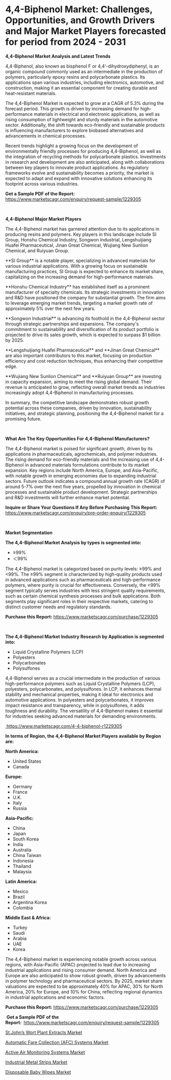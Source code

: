 <p><h1>4,4-Biphenol Market: Challenges, Opportunities, and Growth Drivers and Major Market Players forecasted for period from 2024 - 2031</h1></p><p><strong>4,4-Biphenol Market Analysis and Latest Trends</strong></p>
<p><p>4,4-Biphenol, also known as bisphenol F or 4,4'-dihydroxydiphenyl, is an organic compound commonly used as an intermediate in the production of polymers, particularly epoxy resins and polycarbonate plastics. Its applications span various industries, including electronics, automotive, and construction, making it an essential component for creating durable and heat-resistant materials.</p><p>The 4,4-Biphenol Market is expected to grow at a CAGR of 5.3% during the forecast period. This growth is driven by increasing demand for high-performance materials in electrical and electronic applications, as well as rising consumption of lightweight and sturdy materials in the automotive sector. Additionally, the shift towards eco-friendly and sustainable products is influencing manufacturers to explore biobased alternatives and advancements in chemical processes.</p><p>Recent trends highlight a growing focus on the development of environmentally friendly processes for producing 4,4-Biphenol, as well as the integration of recycling methods for polycarbonate plastics. Investments in research and development are also anticipated, along with collaborations between key players to innovate product applications. As regulatory frameworks evolve and sustainability becomes a priority, the market is expected to adapt and expand with innovative solutions enhancing its footprint across various industries.</p></p>
<p><strong>Get a Sample PDF of the Report:&nbsp;</strong> <a href="https://www.marketscagr.com/enquiry/request-sample/1229305?utm_campaign=1177&utm_medium=2&utm_source=Github&utm_content=ia&utm_term=15102024&utm_id=44-biphenol">https://www.marketscagr.com/enquiry/request-sample/1229305</a></p>
<p>&nbsp;</p>
<p><strong>4,4-Biphenol Major Market Players</strong></p>
<p><p>The 4,4-Biphenol market has garnered attention due to its applications in producing resins and polymers. Key players in this landscape include SI Group, Honshu Chemical Industry, Songwon Industrial, Lengshuijiang Huafei Pharmaceutical, Jinan Great Chemical, Wujiang New Sunlion Chemical, and Ruiyuan Group.</p><p>**SI Group** is a notable player, specializing in advanced materials for various industrial applications. With a growing focus on sustainable manufacturing practices, SI Group is expected to enhance its market share, capitalizing on the increasing demand for high-performance materials.</p><p>**Honshu Chemical Industry** has established itself as a prominent manufacturer of specialty chemicals. Its strategic investments in innovation and R&D have positioned the company for substantial growth. The firm aims to leverage emerging market trends, targeting a market growth rate of approximately 5% over the next few years.</p><p>**Songwon Industrial** is advancing its foothold in the 4,4-Biphenol sector through strategic partnerships and expansions. The company's commitment to sustainability and diversification of its product portfolio is projected to drive its sales growth, which is expected to surpass $1 billion by 2025.</p><p>**Lengshuijiang Huafei Pharmaceutical** and **Jinan Great Chemical** are also important contributors to this market, focusing on production efficiency and cost reduction techniques, thus enhancing their competitive edge.</p><p>**Wujiang New Sunlion Chemical** and **Ruiyuan Group** are investing in capacity expansion, aiming to meet the rising global demand. Their revenue is anticipated to grow, reflecting overall market trends as industries increasingly adopt 4,4-Biphenol in manufacturing processes.</p><p>In summary, the competitive landscape demonstrates robust growth potential across these companies, driven by innovation, sustainability initiatives, and strategic planning, positioning the 4,4-Biphenol market for a promising future.</p></p>
<p>&nbsp;</p>
<p><strong>What Are The Key Opportunities For 4,4-Biphenol Manufacturers?</strong></p>
<p><p>The 4,4-Biphenol market is poised for significant growth, driven by its applications in pharmaceuticals, agrochemicals, and polymer industries. The rising demand for eco-friendly materials and the increasing use of 4,4-Biphenol in advanced materials formulations contribute to its market expansion. Key regions include North America, Europe, and Asia-Pacific, with notable growth in emerging economies due to expanding industrial sectors. Future outlook indicates a compound annual growth rate (CAGR) of around 5-7% over the next five years, propelled by innovation in chemical processes and sustainable product development. Strategic partnerships and R&D investments will further enhance market potential.</p></p>
<p><strong>Inquire or Share Your Questions If Any Before Purchasing This Report:</strong> <a href="https://www.marketscagr.com/enquiry/pre-order-enquiry/1229305?utm_campaign=1177&utm_medium=2&utm_source=Github&utm_content=ia&utm_term=15102024&utm_id=44-biphenol">https://www.marketscagr.com/enquiry/pre-order-enquiry/1229305</a></p>
<p>&nbsp;</p>
<p><strong>Market Segmentation</strong></p>
<p><strong>The 4,4-Biphenol Market Analysis by types is segmented into:</strong></p>
<p><ul><li>≥99%</li><li>＜99%</li></ul></p>
<p><p>The 4,4-Biphenol market is categorized based on purity levels: ≥99% and <99%. The ≥99% segment is characterized by high-quality products used in advanced applications such as pharmaceuticals and high-performance polymers, where purity is crucial for effectiveness. Conversely, the <99% segment typically serves industries with less stringent quality requirements, such as certain chemical synthesis processes and bulk applications. Both segments play significant roles in their respective markets, catering to distinct customer needs and regulatory standards.</p></p>
<p><strong>Purchase this Report:&nbsp;</strong><a href="https://www.marketscagr.com/purchase/1229305?utm_campaign=1177&utm_medium=2&utm_source=Github&utm_content=ia&utm_term=15102024&utm_id=44-biphenol">https://www.marketscagr.com/purchase/1229305</a></p>
<p>&nbsp;</p>
<p><strong>The 4,4-Biphenol Market Industry Research by Application is segmented into:</strong></p>
<p><ul><li>Liquid Crystalline Polymers (LCP)</li><li>Polyesters</li><li>Polycarbonates</li><li>Polysulfones</li></ul></p>
<p><p>4,4-Biphenol serves as a crucial intermediate in the production of various high-performance polymers such as Liquid Crystalline Polymers (LCP), polyesters, polycarbonates, and polysulfones. In LCP, it enhances thermal stability and mechanical properties, making it ideal for electronics and automotive applications. In polyesters and polycarbonates, it improves impact resistance and transparency, while in polysulfones, it adds toughness and durability. The versatility of 4,4-Biphenol makes it essential for industries seeking advanced materials for demanding environments.</p></p>
<p><a href="https://www.marketscagr.com/4-4-biphenol-r1229305?utm_campaign=1177&utm_medium=2&utm_source=Github&utm_content=ia&utm_term=15102024&utm_id=44-biphenol">&nbsp;https://www.marketscagr.com/4-4-biphenol-r1229305</a></p>
<p><strong>In terms of Region, the 4,4-Biphenol Market Players available by Region are:</strong></p>
<p>
    <p> <strong> North America: </strong>
        <ul>
            <li>United States</li>
            <li>Canada</li>
        </ul>
        </p> 
    <p> <strong> Europe: </strong>
        <ul>
            <li>Germany</li>
            <li>France</li>
            <li>U.K.</li>
            <li>Italy</li>
            <li>Russia</li>
        </ul>
        </p> 
    <p> <strong> Asia-Pacific: </strong>
        <ul>
            <li>China</li>
            <li>Japan</li>
            <li>South Korea</li>
            <li>India</li>
            <li>Australia</li>
            <li>China Taiwan</li>
            <li>Indonesia</li>
            <li>Thailand</li>
            <li>Malaysia</li>
        </ul>
        </p> 
    <p> <strong> Latin America: </strong>
        <ul>
            <li>Mexico</li>
            <li>Brazil</li>
            <li>Argentina Korea</li>
            <li>Colombia</li>
        </ul>
        </p> 
    <p> <strong> Middle East & Africa: </strong>
        <ul>
            <li>Turkey</li>
            <li>Saudi</li>
            <li>Arabia</li>
            <li>UAE</li>
            <li>Korea</li>
        </ul>
    </p>
    </p>
<p><p>The 4,4-Biphenol market is experiencing notable growth across various regions, with Asia-Pacific (APAC) projected to lead due to increasing industrial applications and rising consumer demand. North America and Europe are also anticipated to show robust growth, driven by advancements in polymer technology and pharmaceutical sectors. By 2025, market share valuations are expected to be approximately 40% for APAC, 30% for North America, 20% for Europe, and 10% for China, reflecting regional dynamics in industrial applications and economic factors.</p></p>
<p><strong>Purchase this Report: </strong><a href="https://www.marketscagr.com/purchase/1229305?utm_campaign=1177&utm_medium=2&utm_source=Github&utm_content=ia&utm_term=15102024&utm_id=44-biphenol">https://www.marketscagr.com/purchase/1229305</a></p>
<p>&nbsp;<strong>Get a Sample PDF of the Report:&nbsp;&nbsp;</strong><a href="https://www.marketscagr.com/enquiry/request-sample/1229305?utm_campaign=1177&utm_medium=2&utm_source=Github&utm_content=ia&utm_term=15102024&utm_id=44-biphenol">https://www.marketscagr.com/enquiry/request-sample/1229305</a></p>
<p><strong></strong></p>
<p><p><a href="https://github.com/doyeme32g/Market-Research-Report-List-1/blob/main/stjohns-wort-plant-extracts-market.md?utm_campaign=1177&utm_medium=2&utm_source=Github&utm_content=ia&utm_term=15102024&utm_id=44-biphenol">St.John’s Wort Plant Extracts Market</a></p><p><a href="https://github.com/jessika4zyyh/Market-Research-Report-List-1/blob/main/automatic-fare-collection-afc-systems-market.md?utm_campaign=1177&utm_medium=2&utm_source=Github&utm_content=ia&utm_term=15102024&utm_id=44-biphenol">Automatic Fare Collection (AFC) Systems Market</a></p><p><a href="https://www.linkedin.com/pulse/market-forecasting-change-global-active-air-monitoring-vkcsf?trk=public_post_embed_feed-article-content&utm_campaign=1177&utm_medium=2&utm_source=Github&utm_content=ia&utm_term=15102024&utm_id=44-biphenol">Active Air Monitoring Systems Market</a></p><p><a href="https://www.linkedin.com/pulse/industrial-metal-strips-market-global-trends-forecast-2024-pxfif?utm_campaign=1177&utm_medium=2&utm_source=Github&utm_content=ia&utm_term=15102024&utm_id=44-biphenol">Industrial Metal Strips Market</a></p><p><a href="https://www.linkedin.com/pulse/global-disposable-baby-wipes-market-analysis-key-trends-f7asf?trk=public_post_embed_feed-article-content&utm_campaign=1177&utm_medium=2&utm_source=Github&utm_content=ia&utm_term=15102024&utm_id=44-biphenol">Disposable Baby Wipes Market</a></p></p>